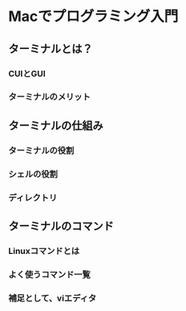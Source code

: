 # Macでプログラミング入門

## ターミナルとは？
### CUIとGUI
### ターミナルのメリット

## ターミナルの仕組み
### ターミナルの役割
### シェルの役割
### ディレクトリ

## ターミナルのコマンド
### Linuxコマンドとは
### よく使うコマンド一覧
### 補足として、viエディタ
